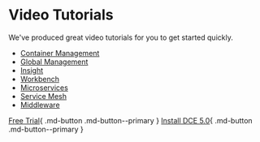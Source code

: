 # Video Tutorials

We've produced great video tutorials for you to get started quickly.

- [Container Management](../kpanda/03ProductBrief/WhatisKPanda.md)
- [Global Management](../ghippo/01ProductBrief/WhatisGhippo.md)
- [Insight](../insight/03ProductBrief/WhatisKInsight.md)
- [Workbench](../amamba/01ProductBrief/WhatisAmamba.md)
- [Microservices](../skoala/intro/components.md)
- [Service Mesh](../mspider/01Intro/What'smSpider.md)
- [Middleware](../middleware/midware.md)

[Free Trial](../dce/license0.md){ .md-button .md-button--primary }
[Install DCE 5.0](../install/install-dce.md){ .md-button .md-button--primary }
